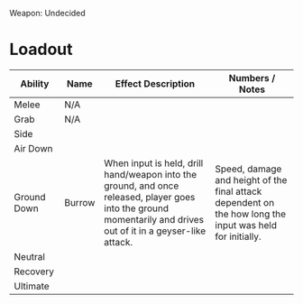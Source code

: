 Weapon: Undecided

# Loadout

| Ability     | Name   | Effect Description                                                                                                                                              | Numbers / Notes                                                                                          |
| ----------- | ------ | --------------------------------------------------------------------------------------------------------------------------------------------------------------- | -------------------------------------------------------------------------------------------------------- |
| Melee       | N/A    |                                                                                                                                                                 |                                                                                                          |
| Grab        | N/A    |                                                                                                                                                                 |                                                                                                          |
| Side        |        |                                                                                                                                                                 |                                                                                                          |
| Air Down    |        |                                                                                                                                                                 |                                                                                                          |
| Ground Down | Burrow | When input is held, drill hand/weapon into the ground, and once released, player goes into the ground momentarily and drives out of it in a geyser-like attack. | Speed, damage and height of the final attack dependent on the how long the input was held for initially. |
| Neutral     |        |                                                                                                                                                                 |                                                                                                          |
| Recovery    |        |                                                                                                                                                                 |                                                                                                          |
| Ultimate    |        |                                                                                                                                                                 |                                                                                                          |

